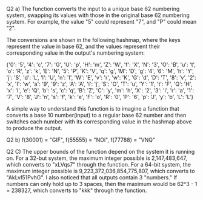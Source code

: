 Q2 a) The function converts the input to a unique base 62 numbering system, swapping its values with those in the original base 62 numbering system. For example, the value "5" could represent "7", and "P" could mean "2".

The conversions are shown in the following hashmap, where the keys represent the value in base 62, and the values represent their corresponding value in the output's numbering system:

{'0': '5', '4': 'c', '7': 'G', 'U': 'p', 'H': 'm', 'Z': 'W', 'f': 'X', 'N': '3', 'O': 'B', 'u': 't', 'o': 'R', 'z': 'k', 'E': 'N', '5': 'P', 'K': 'V', 'q': 'g', 'M': 'D', 'g': '4', '6': 'M', 'h': 'Y', 'j': 'S', 'd': 'L', 'l': 'U', 'n': 'I', 'W': 'E', 'v': 'r', 'w': 'K', 'G': 'd', 'D': 'T', '8': 'v', '2': 'x', 'I': 'w', 'a': '9', '9': 'z', 'A': 'A', 'i': 'j', 'S': 'O', 'T': 'u', 'Y': '1', 't': 'F', 'Q': 'H', 'x': 'l', 'e': 'Q', 'b': 's', 'c': 'q', 'B': 'Z', 'C': 'y', 'm': 'h', 'X': '2', '3': 'i', 'r': 'a', '1': '7', 'V': '8', 'J': 'n', 's': 'f', 'k': 'e', 'F': 'o', 'R': '0', 'P': '6', 'p': 'J', 'y': 'b', 'L': 'L'}

A simple way to understand this function is to imagine a function that converts a base 10 number(input) to a regular base 62 number and then switches each number with its corresponding value in the hashmap above to produce the output.

Q2 b) f(30001) = "GIF",
      f(55555) = "NOi",
      f(77788) = "VNQ"

Q2 C) The upper bounds of the function depend on the system it is running on. For a 32-but system, the maximum integer possible is 2,147,483,647, which converts to "xLVqs7" through the function. For a 64-bit system, the maximum integer possible is 9,223,372,036,854,775,807, which converts to "AkLvI51PvhG". I also noticed that all outputs contain 3 "numbers." If numbers can only hold up to 3 spaces, then the maximum would be 62^3 - 1 = 238327, which converts to "kkk" through the function.




